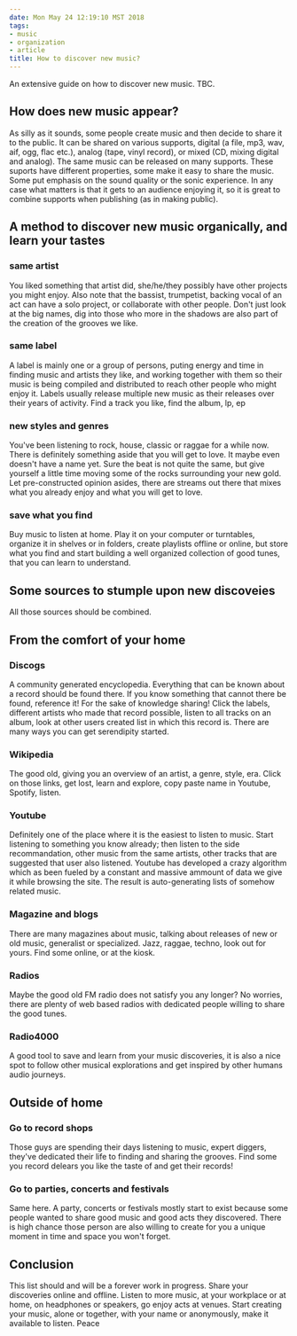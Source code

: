 ```yaml
---
date: Mon May 24 12:19:10 MST 2018
tags:
- music
- organization
- article
title: How to discover new music?
---
```


An extensive guide on how to discover new music. TBC.

## How does new music appear?
As silly as it sounds, some people create music and then decide to share
it to the public.
It can be shared on various supports, digital (a file, mp3, wav, aif, ogg, flac
etc.), analog (tape, vinyl record), or mixed (CD, mixing digital and analog).
The same music can be released on many
supports. These suports have different properties, some make it easy to share
the music. Some put emphasis on the sound quality or the sonic
experience.
In any case what matters is that it gets to an audience enjoying it,
so it is great to combine supports when publishing (as in making public).

## A method to discover new music organically, and learn your tastes

### same artist
You liked something that artist did, she/he/they possibly have other projects you
might enjoy.
Also note that the bassist, trumpetist, backing vocal of an act can
have a solo project, or collaborate with other people. Don't
just look at the big names, dig into those who more in the shadows are also part of the creation of the grooves we like.

### same label
A label is mainly one or a group of persons, puting energy and
time in finding music and artists they like, and working together with
them so their music is being compiled and distributed to reach other
people who might enjoy it. Labels usually release multiple new music as their releases over their years of activity.
Find a track you like, find the album, lp, ep

### new styles and genres
You've been listening to rock, house, classic or raggae for a while now. There
is definitely something aside that you will get to love. It maybe even
doesn't have a name yet. Sure the beat is not quite the same, but give
yourself a little time moving some of the rocks surrounding your new
gold. Let pre-constructed opinion asides, there are streams out there that mixes
what you already enjoy and what you will get to love.

### save what you find
Buy music to listen at home. Play it on your computer or turntables,
organize it in shelves or in folders, create playlists offline or
online, but store what you find and start building a well organized collection of
good tunes, that you can learn to understand.

## Some sources to stumple upon new discoveies
All those sources should be combined.

## From the comfort of your home
### Discogs
A community generated encyclopedia. Everything that can be known about
a record should be found there. If you know something that cannot
there be found, reference it! For the sake of knowledge sharing!
Click the labels, different artists who made that record possible,
listen to all tracks on an album, look at other users created list in
which this record is. There are many ways you can get serendipity
started.

### Wikipedia
The good old, giving you an overview of an artist, a genre, style,
era. Click on those links, get lost, learn and explore, copy paste
name in Youtube, Spotify, listen.

### Youtube
Definitely one of the place where it is the easiest to listen to
music. Start listening to something you know already; then listen to
the side recommandation, other music from the same artists, other
tracks that are suggested that user also listened.
Youtube has developed a crazy algorithm which as been fueled by a
constant and massive ammount of data we give it while browsing the
site. The result is auto-generating lists of somehow related music.

### Magazine and blogs
There are many magazines about music, talking about releases of new or
old music, generalist or specialized. Jazz, raggae, techno, look out
for yours. Find some online, or at the kiosk.

### Radios
Maybe the good old FM radio does not satisfy you any longer? No
worries, there are plenty of web based radios with dedicated people
willing to share the good tunes.

### Radio4000
A good tool to save and learn from your music discoveries, it is also
a nice spot to follow other musical explorations and get inspired by
other humans audio journeys.

## Outside of home 
### Go to record shops
Those guys are spending their days listening to music, expert
diggers, they've dedicated their life to finding and sharing the
grooves. Find some you record delears you like the taste of and get their records!

### Go to parties, concerts and festivals
Same here. A party, concerts or festivals mostly start to exist because
some people wanted to share good music and good acts they discovered. There is high chance
those person are also willing to create for you a unique moment in
time and space you won't forget.

## Conclusion
This list should and will be a forever work in progress.
Share your discoveries online and offline.
Listen to more music, at your workplace or at home, on headphones or
speakers, go enjoy acts at venues.
Start creating your music, alone or together, with your name or
anonymously, make it available to listen.
Peace
